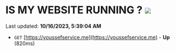 # IS MY WEBSITE RUNNING ? [![](https://img.shields.io/static/v1?label=Sponsor&message=%E2%9D%A4&logo=GitHub&color=%23fe8e86)](https://github.com/sponsors/<username>)

Last updated: **10/16/2023, 5:39:04 AM**

- `GET` [https://youssefservice.me](https://youssefservice.me) - **Up** (820ms)
